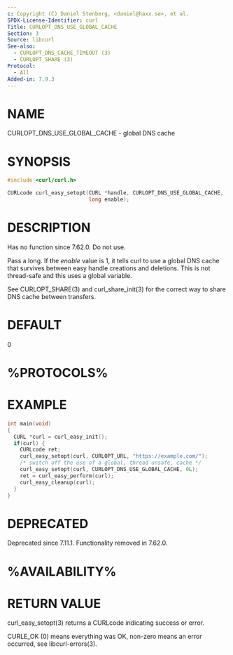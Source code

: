 ```yaml
---
c: Copyright (C) Daniel Stenberg, <daniel@haxx.se>, et al.
SPDX-License-Identifier: curl
Title: CURLOPT_DNS_USE_GLOBAL_CACHE
Section: 3
Source: libcurl
See-also:
  - CURLOPT_DNS_CACHE_TIMEOUT (3)
  - CURLOPT_SHARE (3)
Protocol:
  - All
Added-in: 7.9.3
---
```


# NAME

CURLOPT_DNS_USE_GLOBAL_CACHE - global DNS cache

# SYNOPSIS

~~~c
#include <curl/curl.h>

CURLcode curl_easy_setopt(CURL *handle, CURLOPT_DNS_USE_GLOBAL_CACHE,
                          long enable);
~~~

# DESCRIPTION

Has no function since 7.62.0. Do not use.

Pass a long. If the *enable* value is 1, it tells curl to use a global DNS
cache that survives between easy handle creations and deletions. This is not
thread-safe and this uses a global variable.

See CURLOPT_SHARE(3) and curl_share_init(3) for the correct way to share DNS
cache between transfers.

# DEFAULT

0

# %PROTOCOLS%

# EXAMPLE

~~~c
int main(void)
{
  CURL *curl = curl_easy_init();
  if(curl) {
    CURLcode ret;
    curl_easy_setopt(curl, CURLOPT_URL, "https://example.com/");
    /* switch off the use of a global, thread unsafe, cache */
    curl_easy_setopt(curl, CURLOPT_DNS_USE_GLOBAL_CACHE, 0L);
    ret = curl_easy_perform(curl);
    curl_easy_cleanup(curl);
  }
}

~~~

# DEPRECATED

Deprecated since 7.11.1. Functionality removed in 7.62.0.

# %AVAILABILITY%

# RETURN VALUE

curl_easy_setopt(3) returns a CURLcode indicating success or error.

CURLE_OK (0) means everything was OK, non-zero means an error occurred, see
libcurl-errors(3).
